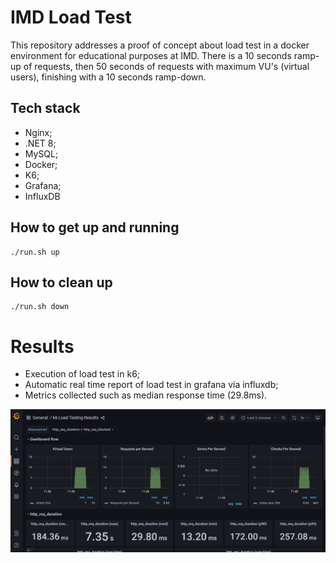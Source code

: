 # IMD Load Test
This repository addresses a proof of concept about load test in a docker environment for educational purposes at IMD.
There is a 10 seconds ramp-up of requests, then 50 seconds of requests with maximum VU's (virtual users), finishing with a 10 seconds ramp-down.

## Tech stack
- Nginx;
- .NET 8;
- MySQL;
- Docker;
- K6;
- Grafana;
- InfluxDB

## How to get up and running
```
./run.sh up
```

## How to clean up
```
./run.sh down
```

# Results
- Execution of load test in k6;
- Automatic real time report of load test in grafana via influxdb;
- Metrics collected such as median response time (29.8ms).

<img src="./docs/screenshot-grafana.png"/>
